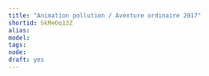 ```yaml
---
title: "Animation pollution / Aventure ordinaire 2017"
shortid: SkMeOq13Z
alias: 
model: 
tags: 
node: 
draft: yes
--- 
```

 